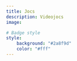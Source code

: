 ```yaml
---
title: Jocs
description: Videojocs
image:

# Badge style
style:
    background: "#2a8f9d"
    color: "#fff"
---
```

